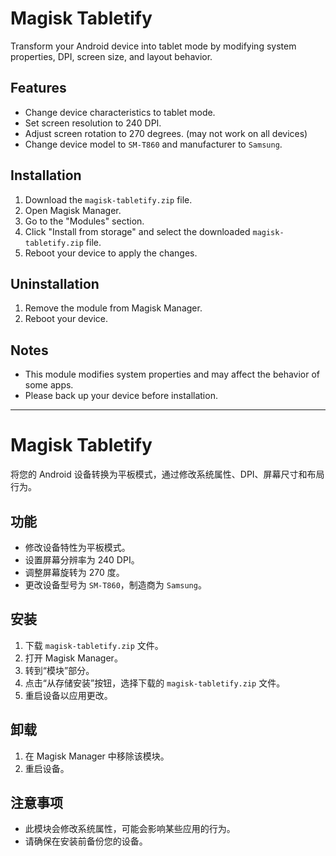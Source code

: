 # Magisk Tabletify

Transform your Android device into tablet mode by modifying system properties, DPI, screen size, and layout behavior.

## Features
- Change device characteristics to tablet mode.
- Set screen resolution to 240 DPI.
- Adjust screen rotation to 270 degrees. (may not work on all devices)
- Change device model to `SM-T860` and manufacturer to `Samsung`.

## Installation
1. Download the `magisk-tabletify.zip` file.
2. Open Magisk Manager.
3. Go to the "Modules" section.
4. Click "Install from storage" and select the downloaded `magisk-tabletify.zip` file.
5. Reboot your device to apply the changes.

## Uninstallation
1. Remove the module from Magisk Manager.
2. Reboot your device.

## Notes
- This module modifies system properties and may affect the behavior of some apps.
- Please back up your device before installation.

---

# Magisk Tabletify

将您的 Android 设备转换为平板模式，通过修改系统属性、DPI、屏幕尺寸和布局行为。

## 功能
- 修改设备特性为平板模式。
- 设置屏幕分辨率为 240 DPI。
- 调整屏幕旋转为 270 度。
- 更改设备型号为 `SM-T860`，制造商为 `Samsung`。

## 安装
1. 下载 `magisk-tabletify.zip` 文件。
2. 打开 Magisk Manager。
3. 转到“模块”部分。
4. 点击“从存储安装”按钮，选择下载的 `magisk-tabletify.zip` 文件。
5. 重启设备以应用更改。

## 卸载
1. 在 Magisk Manager 中移除该模块。
2. 重启设备。

## 注意事项
- 此模块会修改系统属性，可能会影响某些应用的行为。
- 请确保在安装前备份您的设备。
